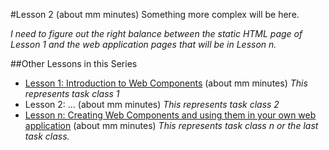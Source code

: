 #Lesson 2 (about mm minutes)
Something more complex will be here.

*I need to figure out the right balance between the static HTML page of Lesson 1 and the web application pages that will be in Lesson n.*

<!-- Now go to this [web page](https://rawgit.com/live-and-learn/learn-web-components/master/lesson-1/video.html "Learning about the 'video' Web Component") (use Google Chrome) to see a native Web Component and learn more about Web Components by experimenting with them. -->

##Other Lessons in this Series
* [Lesson 1: Introduction to Web Components](https://github.com/live-and-learn/learn-web-components/tree/master/lesson-1 "Lesson 1 about Web Components and an introduction to native Web Components.") (about mm minutes) *This represents task class 1*
* Lesson 2: ... (about mm minutes) *This represents task class 2*
* [Lesson n: Creating Web Components and using them in your own web application](https://github.com/live-and-learn/git-learning/tree/master/lesson-n "Lesson n about creating Web Components.") (about mm minutes) *This represents task class n or the last task class.*
